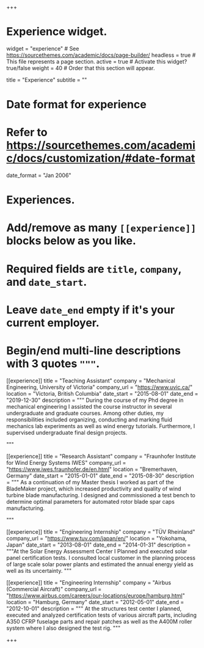+++
# Experience widget.
widget = "experience"  # See https://sourcethemes.com/academic/docs/page-builder/
headless = true  # This file represents a page section.
active = true  # Activate this widget? true/false
weight = 40  # Order that this section will appear.

title = "Experience"
subtitle = ""

# Date format for experience
#   Refer to https://sourcethemes.com/academic/docs/customization/#date-format
date_format = "Jan 2006"

# Experiences.
#   Add/remove as many `[[experience]]` blocks below as you like.
#   Required fields are `title`, `company`, and `date_start`.
#   Leave `date_end` empty if it's your current employer.
#   Begin/end multi-line descriptions with 3 quotes `"""`.
 [[experience]]
  title = "Teaching Assistant"
  company = "Mechanical Engineering, University of Victoria" 
  company_url = "https://www.uvic.ca/"
  location = "Victoria, British Columbia"
  date_start = "2015-08-01"
  date_end = "2019-12-30"
  description = """ During the course of my Phd degree in mechanical engineering I assisted the course instructor in several undergraduate and graduate courses. Among other duties, my responsibilities included organizing, conducting and marking fluid mechanics lab experiments as well as wind energy tutorials. Furthermore, I supervised undergraduate final design projects.

"""

 [[experience]]
  title = "Research Assistant"
  company = "Fraunhofer Institute for Wind Energy Systems IWES" 
  company_url = "https://www.iwes.fraunhofer.de/en.html"
  location = "Bremerhaven, Germany"
  date_start = "2015-01-01"
  date_end = "2015-08-30"
  description = """ As a continuation of my Master thesis I worked as part of the BladeMaker project, which increased productivity and quality of wind turbine blade manufacturing.  I designed and commissioned a test bench to determine optimal parameters for automated rotor blade spar caps manufacturing.

"""



[[experience]]
  title = "Engineering Internship"
  company = "TÜV Rheinland" 
  company_url = "https://www.tuv.com/japan/en/"
  location = "Yokohama, Japan"
  date_start = "2013-08-01"
  date_end = "2014-01-31"
  description = """At the Solar Energy Assessment Center I Planned and executed solar panel certification tests. I consulted local customer in the planning process of large scale solar power plants and estimated the annual energy yield as well as its uncertainty. """



[[experience]]
 title = "Engineering Internship"
  company = "Airbus (Commercial Aircraft)"
  company_url = "https://www.airbus.com/careers/our-locations/europe/hamburg.html"
  location = "Hamburg, Germany"
  date_start = "2012-05-01"
  date_end = "2012-10-01"
  description = """ At the structures test center I planned, executed and analyzed certification tests of various aircraft parts, including A350 CFRP fuselage parts and repair patches as well as the A400M roller system where I also designed the test rig. """





+++
